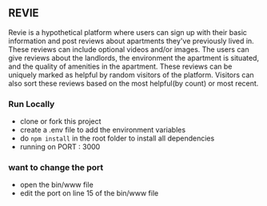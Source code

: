 ## REVIE

Revie is a hypothetical platform where users can sign up with their basic information and post reviews about apartments they've previously lived in. These reviews can include optional videos and/or images. The users can give reviews about the landlords, the environment the apartment is situated, and the quality of amenities in the apartment. These reviews can be uniquely marked as helpful by random visitors of the platform. Visitors can also sort these reviews based on the most helpful(by count) or most recent.

### Run Locally
- clone or fork this project
- create a .env file to add the environment variables
- do ``` npm install ``` in the root folder to install all dependencies
- running on PORT : 3000

### want to change the port

- open the bin/www file
- edit the port on line 15 of the bin/www file
